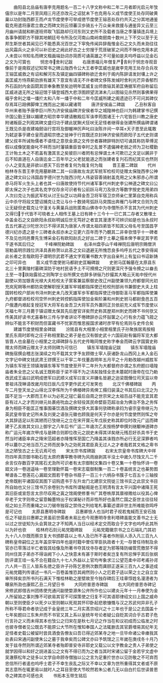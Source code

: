 <!-- { "loadSidebar": true } -->
　　曲阳县北岳庙有唐李克用题名一百二十八字文称中和二年二月者即光启元年攷僖宗以是年二月至凤翔三月还京改元之诏犹未下也克用与义成节度使王处存同破黄巢以功封陇西郡王而卢龙节度使李可举成徳节度使王镕恶处存约共灭之分其地通鉴载克用遣将康君立救之而碑文则云领蕃汉歩骑五十万众亲来救援与通鉴异又云至三月幽州请就和断遂班师取飞狐路却归河东则又史所不及载者当唐之季藩镇连兵境上各事争鬭职方不録其地朝廷号令所及仅河南山南岭南劒南十数州上下不交以至于无邦生斯世者其闻见已不能悉真况百世之下寜免传闻异辞哉惟金石之文久而未泐往往出风霜兵火之余可以补旧史之阙此好古之士穷搜于荒厓破冡之间而不惮也克用本武人未尝以书知名而碑文楷画端劲词亦简质可诵英雄之不可量如是夫呜呼益以见金石之文为可寳也
　　悯忠寺舍利记跋
　　右唐景福元年僧复严舎利于悯忠寺观音像前于是南叙述记知常书之碑云陇西令公大王者李匡威也是嵗李克用王处存合兵攻王镕匡威救之有诏和解河东及镇定幽四镇碑称欲迁舍利于阁内陈辞请发封壤上许之盖匡威方恃燕蓟劲旅有雄天下意宜有请无不许者碑文侈陈发缄时舍利光芒异香郁烈外石函封内金函閟其崇奉象教至矣迨明年匡威复出师救镕其弟匡俦据军府自称留后匡威进退无所之镕迎馆于镇登城西大悲浮图顾望流涕未几以图镕见杀然则事佛果得福乎舍利之墖一燔扵太和八年一燔于中和二年今匡威所建之阁遗迹已不可问其碑仅存焉耳已踣佛脚俾工拽而出之揭以藏诸笥
　　唐济安侯庙二碑跋
　　乙丑秋客自华州来者贻予唐李巨川所为济安侯庙碑济安侯者华之城隍神也巨川为韩建掌书记撰许国公勤王録以媚建方昭宗幸华建请散殿后军诛李筠围诸王十六宅皆巨川教之唐史附诸叛臣之列观其碑文盛归功于建此犹猘犬狂吠无足怪者继得金张建所撰庙碑谓诸王既见杀是夜建袖劒诣行宫将及御幄神厉声叱曰汝陈许间一卒耳天子恩至此辄敢为弑逆事乎建仓皇而退昭宗徳之徙神于行宫既还京封神济安侯而欧阳子五代史则谓建父叔丰所诫殆儒者不语怪之意欤金源之文传世者寡碑辞特剀切可诵其称防草傅泥假以成像犹能奋叱不祥而当时藩镇重臣皆幸时之乱曽不遣偏裨老弱之师为卫社稷勤王计殆土木之不若盖有激其言之矣彼巨川者罔有忌惮谓土木可欺已之文足以餙非于后不知直道在人自唐迄金二百年华之父老犹能道之而张建者复刋石而纪其实也然则小人之变乱是非欲以惑天下后世者复何为哉复何为哉
　　晋王墓二碑跋
　　代州柏林寺东晋王李克用墓断碑二其一曰唐故左龙武军统军检校司徒赠太保陇西李公神道之碑文曰公讳国昌字德兴世为陇西沙陀人伟姿容善骑射盖克用之父朱邪赤心所谓赤马将军火生头上者也其一曰唐故使持节代州诸军事代州刺史李公神道之碑文曰公即太保之次子也其名克字仅存余可识者有公前跃马弯刀及徐方等数字按史克用弟四人次曰克让为振武军校从讨王仙芝以功拜金吾卫将军宿卫京师亲仁里第自克用称兵云中杀守将段文楚诏捕克让克让与仆十数骑弯弧跃马突围出奔雁门与碑文合则为克让无疑但史载克让守潼关与黄巢兵战败匿南山佛寺中为寺僧所杀不言其为代州刺史又得归于代皆不可晓者土人相传王墓上旧有碑十三今十一已亡其二存者又散埋土中盖金石之文自欧阳永叔赵明诚后世无笃好之者宜其漫漶不可辨识如是也当永叔时去五代甚近沙陀世次已不得详其为唐家人传谓太祖四弟皆不知其父母名号至国昌字德兴纪亦遗之是十三碑者永叔亦未之见更六百年而予乃覩其二非幸欤惜乎十一碑者不及见也同邑曹先生博采金石有欧阳赵氏之好出二碑于土摹之搨本俾予审定其字若干遂书其后归之
　　千峰禅院勅碑跋
　　右泽州盘亭山千峰禅院后唐明宗赐僧洪宻勅盖明宗践位洪泽具表称贺以此荅之文曰退避无所愧恧良多呜呼五代之季安得闻此长者之言哉欧阳子谓明宗武君不通文字观署书数大字出自亲判上有玺曰书诏新铸之印可异也
　　晋义成节度使驸马都尉史匡翰碑跋
　　史驸马匡翰墓在太原县东北三十里黄陵村墓碑深防于地村民语予土不可搰搰之尺则更深尺予强令搰之以畚去土至一寻趺始露验之则陶学士谷所撰文也辞多骈俪乃抄撮其大略云天祐中授代州副使以劳加银青光禄大夫检校太子賔客兼监察御史改辽州副使兼领九府都督同光初充岚宪朔等州都防奕使解职授天雄军牢城都指挥使迁检校刑部尚书兼御史大夫上柱国转检校户部尚书浔州刺史未几改天雄军歩军都指挥使迁侍御彰圣马军都指挥使兼九府都督进检校司空怀州刺史转控鹤指挥使加金紫阶兼和州刺史驸马都尉食邑五百户俄遭内艰起复授冠军大将军右金吾卫大将军员外置同正贠依前充义成军节度使以天福七年三月薨于镇诏赠太保其先后歴官详矣然史称其歴郑州刺史而碑不书何欤又传美其好读书尤喜春秋三传与学者讲论不倦碑辞亦云怀鼔箧之心行有余力蕴飞箝之辨似不能言不积财而但富藏书不忧家而惟思报国求诸时彦罕有伦焉则与史传合矣
　　建雄节度使相里金碑跋
　　汾隂县有大相里小相里相里氏子孙聚族居焉按相里氏东周时即有之庄子称相里勤之弟子是也汉有御史武十六国前赵有偏将军览大都皆晋人也金墓在小相里之北绎碑辞与五代史传略同惟史称字奉金而碑云字国寳史称赠太师而碑云赠太子太师则碑为可信已
　　镇东军墙隍庙记跋
　　镇东军墙隍庙碑施宿撰会稽志张淏续之均不载其文字予友顾徴士寜人获诸卧龙山西冈上未入金石文字记中碑文钱武肃王镠撰王以干寜二年伐董昌明年五月平之十月勅改越州威胜军为镇东军授王领镇海镇东等军节度使至开平二年升为大都督府亦谓之东府题曰墙隍庙者朱全忠之父名诚王既称臣于梁不得不为之讳矣独怪全忠未簒弑时唐帝在位乃勅改武成王庙曰武明成徳军曰武顺义成军曰宣义并嫌名皆避之迨梁既僭位司天监以帝曽祖讳茂琳请改嵗月阳日辰凡戊字更作武尤可发笑也
　　北汉千佛楼碑跋
　　丙午二月登天龙之山得北汉李恽所为千佛楼碑异焉俾工搨归装潢之书其后曰北汉之为国不足当一大郡而王朴以为必死之冦亡最后自周之世宗宋之太祖百战不能克宜其君臣有过人之才而刘继元处裹疮吮血之余轻役其民命嬖臣范超冶金为佛治不急之务恽身为相臣不能匡正惟事围棊饮酒及撰碑文侈大其事何欤碑称承钧为睿宗皇帝继元为英武皇帝皆史记所未及刘旻之语张元徽也顾我是何天子尔亦是何节度使然则恽之夸大其辞适足以形其陋而已攷继元之立在宋开寳元年戊辰史称其即位时改元广运而碑建于乙亥故其文曰上御宇之八年后书广运二年歳次乙亥按杨梦申撰刘继颙神道碑亦称广运元年嵗次甲戌与是碑合则即位改元之説史未得其详矣继元残忍好杀具书于史然当时诸臣率弃之降宋范超者亦降惟恽至国亡乃降盖其诛戮亦所必行无足深罪者呜呼以蕞尔之地当百万之师而民争为之効死其君臣真无过人之才者哉若其文格之卑书法之陋攷古之士无讥焉可也
　　宋太宗书库碑跋
　　右宋太宗皇帝书库碑大中祥符四年真宗御书勒石在太原府夀寜教寺碑为风雨崩剥其半没土中嵗久尽蚀文凡二千余言仅存数百字其隂石尤泐所可识者有太宗御制文集四十卷又集一十卷怡怀诗一卷廻文诗一卷逍遥咏一卷至理勤怀篇一卷宋志载御制集一百二十卷盖统言之也棊势图琴谱各二卷莲花心漏廻文图若干卷杂书扇子一百三十六柄杂书簇子七百五十三轴按史帝既削平诸国収其图下诏购遗书于左升龙门北建崇文院徙三馆书实之此崇文书目所自始也又分三馆书万余卷别为书库所谓秘阁是也王明清有言太平兴国中诸降王死其旧臣或宣怨言太宗尽収用之寘之馆阁使修羣书广其卷帙厚其廪禄赡给以役其心俾卒老于文字则帝之留意翰墨特出于权谋秘计而非性所好也虽然亡国之臣世主往往轻视之如土芥而重绳之以刀锯帝独容之禁侍之列给笔札事纂述谓非世主所难能欤鸣呼是可记也
　　太原县惠明寺碑跋
　　吕惠卿憸人也当时君子视若鬼蜮而王安石独任之不疑且曰惠卿之贤虽前世儒者未易比也今观惠明寺舍利塔碑虽能文善书之士无以过之世徒知为头会箕敛之才不知两人当日以经术定交而取合于文字也呜呼此其所以为奸也欤
　　桂林府石刻元祐党籍碑跋
　　元祐党籍徽宗书之立石端礼门其初九十八人尔既而蔡京复大书颁郡县以上书人及已所不喜者作附丽人添入凡三百九人碑称皇帝嗣位之五年盖崇寜四年也是时籍中曽任宰臣执政者十无一存曽任待制及余官亦已零落过半亡者毁其绘像及所著书夺其坟寺存者定为邪等降防编管荒徼禁不得同州住其子弟亦不得诣阙下小人之快意未有甚于斯时者矣岂复有所忌惮乎其后张纲防评谓王珪一名不合在籍自九十七人外益以上官均岑象求江公望范柔中邓考甫孙谔六人共一百三人皆系名徳之臣许子孙陈乞恩例次数而龚颐正遂采三百九人之事迹成元祐党籍列传谱述一书凡一百卷盖惟恐其阙然则小人之厄君子适以荣之士之自立宜审所择矣京所书刋石满天下惟桂林勒之崖壁故至今独存碑后王珪章惇姓名漫漶者为曝泉所泐也康熙乙丑二月望日书
　　大同府普恩寺碑跋
　　右大同府普恩寺碑记宋修武郎借吉州团练使充通问副使婺源朱公弁所作也公以建炎元年十一月奉使为金人所留廹之事刘豫不可欲易其官不可探策使之归复不可其语耶律绍文曰上国之威命朝以至则使臣夕以死夕以至则朝以死观其怀印卧起悲歌慷慨与汉之苏武何异非孔子所称不辱君命者欤记成于金皇统三年二月实髙宗绍兴之十三年也于是公之去国盖十七年矣题曰江东朱弁而不书官又其上系以皇统年号论者疑公自贬其词合乎古君子危行言孙之义而未得其本也攷公之归宋在是秋七月记之作当在和议初成而公临发之时也彼寺僧者见公既去不能原公大节所在惟知奉国人之法辄删去其官爵増易其纪年无足怪者史载公被留时尝具酒食告僚友曰吾已得近郊某寺之地一旦毕命诸公幸瘗我其处表曰宋通问副使朱公之墓于我幸矣而公碑文亦曰予筑馆之三年嵗在庚戌冬十月乃发于兹寺然则所谓近郊某寺者殆即普安寺非耶史又载公以文字教金之贵人子弟使之就学因得以和好之説进盖公之文有不得已而为之者当其时宋诸公留于金若宇文虚中吴澈蔡松年之徒多以文学自命顾寺僧独以公之言为足重扵世亦以见防敬之不可弃而忠信所行者逺也呜呼士君子不幸生丧乱之际又不幸以文章为世所重得其文者或不原其志意所在辄更易以就时人之耳目至使大节皎然若朱公者几无以自白扵后世读普恩寺之碑其亦可感也夫
　　书拓本玉带生铭后
